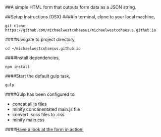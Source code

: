 ##A simple HTML form that outputs form data as a JSON string.

##Setup Instructions (OSX)
####In terminal, clone to your local machine, 
```
git clone https://github.com/michaelwestcohaesus/michaelwestcohaesus.github.io
```
####Navigate to project directory,
```
cd ~/michaelwestcohaesus.github.io
```
####Install dependencies,
```
npm install
```
####Start the default gulp task,
```
gulp
```

####Gulp has been configured to:
- concat all js files
- minify concanentated main.js file
- convert .scss files to .css
- minify main.css

####[Have a look at the form in action!](https://michaelwestcohaesus.github.io/)
